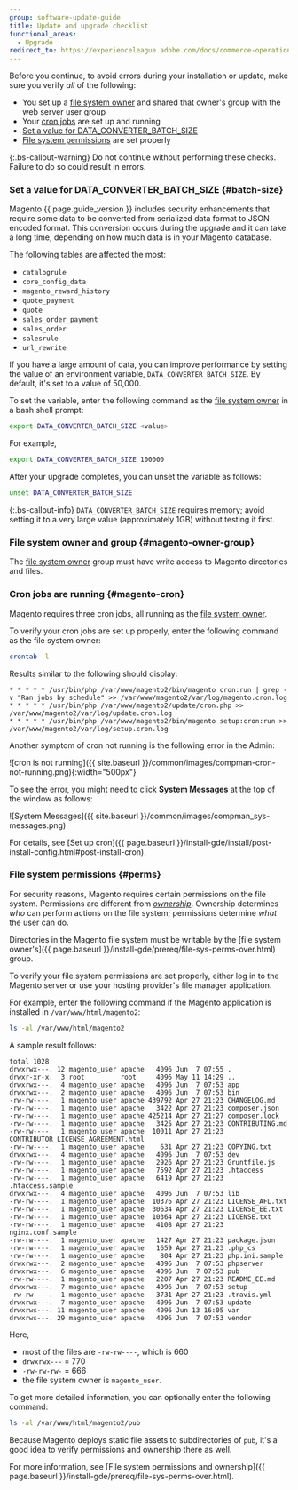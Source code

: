 ```yaml
---
group: software-update-guide
title: Update and upgrade checklist
functional_areas:
  - Upgrade
redirect_to: https://experienceleague.adobe.com/docs/commerce-operations/upgrade-guide/prepare/prerequisites.html
---
```


Before you continue, to avoid errors during your installation or update, make sure you verify *all* of the following:

*  You set up a [file system owner](#magento-owner-group) and shared that owner's group with the web server user group
*  Your [cron jobs](#magento-cron) are set up and running
*  [Set a value for DATA_CONVERTER_BATCH_SIZE](#batch-size)
*  [File system permissions](#perms) are set properly

{:.bs-callout-warning}
Do not continue without performing these checks. Failure to do so could result in errors.

### Set a value for DATA_CONVERTER_BATCH_SIZE {#batch-size}

Magento {{ page.guide_version }} includes security enhancements that require some data to be converted from serialized data format to JSON encoded format.
This conversion occurs during the upgrade and it can take a long time, depending on how much data is in your Magento database.

The following tables are affected the most:

*  `catalogrule`
*  `core_config_data`
*  `magento_reward_history`
*  `quote_payment`
*  `quote`
*  `sales_order_payment`
*  `sales_order`
*  `salesrule`
*  `url_rewrite`

If you have a large amount of data, you can improve performance by setting the value of an environment variable, `DATA_CONVERTER_BATCH_SIZE`.
By default, it's set to a value of 50,000.

To set the variable, enter the following command as the [file system owner](https://glossary.magento.com/magento-file-system-owner) in a bash shell prompt:

```bash
export DATA_CONVERTER_BATCH_SIZE <value>
```

For example,

```bash
export DATA_CONVERTER_BATCH_SIZE 100000
```

After your upgrade completes, you can unset the variable as follows:

```bash
unset DATA_CONVERTER_BATCH_SIZE
```

 {:.bs-callout-info}
`DATA_CONVERTER_BATCH_SIZE` requires memory; avoid setting it to a very large value (approximately 1GB) without testing it first.

### File system owner and group {#magento-owner-group}

The [file system owner](https://glossary.magento.com/magento-file-system-owner) group must have write access to Magento directories and files.

### Cron jobs are running {#magento-cron}

Magento requires three cron jobs, all running as the [file system owner](https://glossary.magento.com/magento-file-system-owner).

To verify your cron jobs are set up properly, enter the following command as the file system owner:

```bash
crontab -l
```

Results similar to the following should display:

```terminal
* * * * * /usr/bin/php /var/www/magento2/bin/magento cron:run | grep -v "Ran jobs by schedule" >> /var/www/magento2/var/log/magento.cron.log
* * * * * /usr/bin/php /var/www/magento2/update/cron.php >> /var/www/magento2/var/log/update.cron.log
* * * * * /usr/bin/php /var/www/magento2/bin/magento setup:cron:run >> /var/www/magento2/var/log/setup.cron.log
```

Another symptom of cron not running is the following error in the Admin:

![cron is not running]({{ site.baseurl }}/common/images/compman-cron-not-running.png){:width="500px"}

To see the error, you might need to click **System Messages** at the top of the window as follows:

![System Messages]({{ site.baseurl }}/common/images/compman_sys-messages.png)

For details, see [Set up cron]({{ page.baseurl }}/install-gde/install/post-install-config.html#post-install-cron).

### File system permissions {#perms}

For security reasons, Magento requires certain permissions on the file system. Permissions are different from [*ownership*](#magento-owner-group).
Ownership determines *who* can perform actions on the file system; permissions determine *what* the user can do.

Directories in the Magento file system must be writable by the [file system owner's]({{ page.baseurl }}/install-gde/prereq/file-sys-perms-over.html) group.

To verify your file system permissions are set properly, either log in to the Magento server or use your hosting provider's file manager application.

For example, enter the following command if the Magento application is installed in `/var/www/html/magento2`:

```bash
ls -al /var/www/html/magento2
```

A sample result follows:

```terminal
total 1028
drwxrwx---. 12 magento_user apache   4096 Jun  7 07:55 .
drwxr-xr-x.  3 root         root     4096 May 11 14:29 ..
drwxrwx---.  4 magento_user apache   4096 Jun  7 07:53 app
drwxrwx---.  2 magento_user apache   4096 Jun  7 07:53 bin
-rw-rw----.  1 magento_user apache 439792 Apr 27 21:23 CHANGELOG.md
-rw-rw----.  1 magento_user apache   3422 Apr 27 21:23 composer.json
-rw-rw----.  1 magento_user apache 425214 Apr 27 21:27 composer.lock
-rw-rw----.  1 magento_user apache   3425 Apr 27 21:23 CONTRIBUTING.md
-rw-rw----.  1 magento_user apache  10011 Apr 27 21:23 CONTRIBUTOR_LICENSE_AGREEMENT.html
-rw-rw----.  1 magento_user apache    631 Apr 27 21:23 COPYING.txt
drwxrwx---.  4 magento_user apache   4096 Jun  7 07:53 dev
-rw-rw----.  1 magento_user apache   2926 Apr 27 21:23 Gruntfile.js
-rw-rw----.  1 magento_user apache   7592 Apr 27 21:23 .htaccess
-rw-rw----.  1 magento_user apache   6419 Apr 27 21:23 .htaccess.sample
drwxrwx---.  4 magento_user apache   4096 Jun  7 07:53 lib
-rw-rw----.  1 magento_user apache  10376 Apr 27 21:23 LICENSE_AFL.txt
-rw-rw----.  1 magento_user apache  30634 Apr 27 21:23 LICENSE_EE.txt
-rw-rw----.  1 magento_user apache  10364 Apr 27 21:23 LICENSE.txt
-rw-rw----.  1 magento_user apache   4108 Apr 27 21:23 nginx.conf.sample
-rw-rw----.  1 magento_user apache   1427 Apr 27 21:23 package.json
-rw-rw----.  1 magento_user apache   1659 Apr 27 21:23 .php_cs
-rw-rw----.  1 magento_user apache    804 Apr 27 21:23 php.ini.sample
drwxrwx---.  2 magento_user apache   4096 Jun  7 07:53 phpserver
drwxrwx---.  6 magento_user apache   4096 Jun  7 07:53 pub
-rw-rw----.  1 magento_user apache   2207 Apr 27 21:23 README_EE.md
drwxrwx---.  7 magento_user apache   4096 Jun  7 07:53 setup
-rw-rw----.  1 magento_user apache   3731 Apr 27 21:23 .travis.yml
drwxrwx---.  7 magento_user apache   4096 Jun  7 07:53 update
drwxrws---. 11 magento_user apache   4096 Jun 13 16:05 var
drwxrws---. 29 magento_user apache   4096 Jun  7 07:53 vendor
```

Here,

*  most of the files are `-rw-rw----`, which is 660
*  `drwxrwx---` = 770
*  `-rw-rw-rw-` = 666
*  the file system owner is `magento_user`.

To get more detailed information, you can optionally enter the following command:

```bash
ls -al /var/www/html/magento2/pub
```

Because Magento deploys static file assets to subdirectories of `pub`, it's a good idea to verify permissions and ownership there as well.

For more information, see [File system permissions and ownership]({{ page.baseurl }}/install-gde/prereq/file-sys-perms-over.html).
